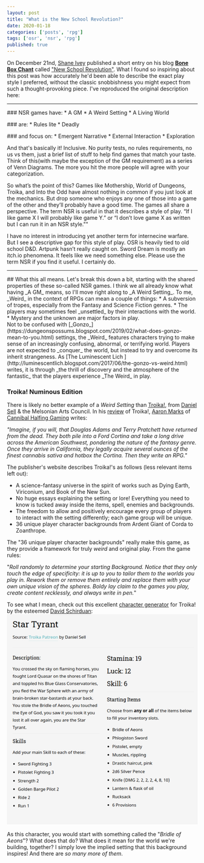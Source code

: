 ```yaml
---
layout: post
title: "What is the New School Revolution?"
date: 2020-01-18
categories: ['posts', 'rpg']
tags: ['osr', 'nsr', 'rpg']
published: true
---
```


On December 21nd, [Shane Ivey](https://mobile.twitter.com/Pandatheist) published a short entry on his blog [**Bone Box Chant**](https://boneboxchant.wordpress.com) called ["New School Revolution"](https://boneboxchant.wordpress.com/2019/12/21/nsr/). What I found so inspiring about this post was how accurately he'd been able to describe the exact play style I preferred, without the classic snobbishness you might expect from such a thought-provoking piece.
I've reproduced the original description here:

---
<p></p>
### NSR games have:
* A GM
* A Weird Setting
* A Living World
<p></p>
### are:
* Rules lite
* Deadly
<p></p>
### and focus on:
* Emergent Narrative
* External Interaction
* Exploration
<p></p>

And that's basically it! Inclusive. No purity tests, no rules requirements, no us vs them, just a brief list of stuff to help find games that match your taste. Think of this(with maybe the exception of the GM requirement) as a series of Venn Diagrams. The more you hit the more people will agree with your categorization.

So what’s the point of this? Games like Mothership, World of Dungeons, Troika, and Into the Odd have almost nothing in common if you just look at the mechanics. But drop someone who enjoys any one of those into a game of the other and they’ll probably have a good time. The games all share a perspective. The term NSR is useful in that it describes a style of play. “If I like game X I will probably like game Y.” or “I don’t love game X as written but I can run it in an NSR style.""

I have no interest in introducing yet another term for internecine warfare. But I see a descriptive gap for this style of play. OSR is heavily tied to old school D&D. Artpunk hasn’t really caught on. Sword Dream is mostly an itch.io phenomena. It feels like we need something else. Please use the term NSR if you find it useful. I certainly do.

---
<p></p>
## What this all means.
Let's break this down a bit, starting with the shared properties of these so-called NSR games. I think we all already know what having _A GM_ means, so I'll move right along to _A Weird Setting_. To me, _Weird_ in the context of RPGs can mean a couple of things:
* A subversion of tropes, especially from the Fantasy and Science Fiction genres.
* The players may sometimes feel _unsettled_ by their interactions with the world.  
* Mystery and the unknown are major factors in play.

<br>
Not to be confused with [_Gonzo_](https://dungeonspossums.blogspot.com/2019/02/what-does-gonzo-mean-to-you.html) settings, the _Weird_ features characters trying to make sense of an increasingly confusing, abnormal, or terrifying world. Players are not expected to _conquer_ the world, but instead to try and overcome its inherit strangeness. As [The Luminescent Lich
](http://luminescentlich.blogspot.com/2017/06/the-gonzo-vs-weird.html) writes, it is through _the thrill of discovery and the atmosphere of the fantastic_ that the players experience _The Weird_ in play.
<br>

### Troika! Numinous Edition
There is likely no better example of a _Weird Setting_ than [Troika!](https://www.troikarpg.com/), from [Daniel Sell](https://twitter.com/ignus) & the Melsonian Arts Council. In his [review](https://cannibalhalflinggaming.com/2019/02/27/troika-review/) of Troika!, [Aaron Marks](https://twitter.com/levelonewonk) of [Cannibal Halfing Gaming](https://cannibalhalflinggaming.com/) writes:

_"Imagine, if you will, that Douglas Adams and Terry Pratchett have returned from the dead. They both pile into a Ford Cortina and take a long drive across the American Southwest, pondering the nature of the fantasy genre. Once they arrive in California, they legally acquire several ounces of the finest cannabis sativa and hotbox the Cortina. Then they write an RPG."_

The publisher's website describes Troika!'s as follows (less relevant items left out):
* A science-fantasy universe in the spirit of works such as Dying Earth, Viriconium, and Book of the New Sun.
* No huge essays explaining the setting or lore! Everything you need to know is tucked away inside the items, spell, enemies and backgrounds.
* The freedom to allow and positively encourage every group of players to interact with the setting differently; each game group will be unique.
* 36 unique player character backgrounds from Ardent Giant of Corda to Zoanthrope​.

The "36 unique player character backgrounds" really make this game, as they provide a framework for truly _weird_ and original play. From the game rules:

"_Roll randomly to determine your starting Background. Notice that they only touch the edge of specificity: it is up to you to tailor them to the worlds you play in. Rework them or remove them entirely and replace them with your own unique vision of the spheres. Boldy lay claim to the games you play, create content recklessly, and always write in pen._"

To see what I mean, check out this excellent [character generator](https://technicalgrimoire.com/troikagenerator) for Troika! by the esteemed [David Schirduan](https://twitter.com/davidschirduan):
![Star Tyrant](/img/star-tyrant.png)

As this character, you would start with something called the "_Bridle of Aeons_"? What does that do? What does it mean for the world we're building, together? I simply love the implied setting that this background inspires! And there are _so many more of them_. 
